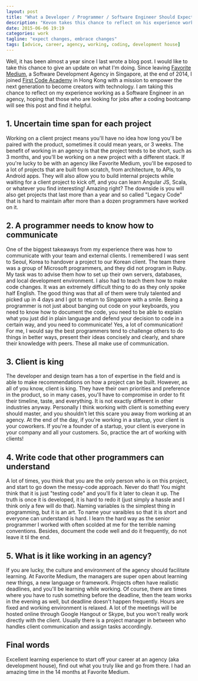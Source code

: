 ```yaml
---
layout: post
title: "What a Developer / Programmer / Software Engineer Should Expect Working in an Agency"
description: "Kevon takes this chance to reflect on his experience working as a Software Engineer in an agency, hoping that those who are looking for jobs after a coding bootcamp will find it helpful."
date: 2015-06-06 19:19
categories: work
tagline: "expect changes, embrace changes"
tags: [advice, career, agency, working, coding, development house]
---
```


Well, it has been almost a year since I last wrote a blog post. I would like to take this chance to give an update on what I'm doing. Since leaving <a href="http://www.favoritemedium.com/" target="_blank">Favorite Medium</a>, a Software Development Agency in Singapore, at the end of 2014, I joined <a href="http://firstcodeacademy.com/" target="_blank">First Code Academy</a> in Hong Kong with a mission to empower the next generation to become creators with technology. I am taking this chance to reflect on my experience working as a Software Engineer in an agency, hoping that those who are looking for jobs after a coding bootcamp will see this post and find it helpful.

## 1. Uncertain time span for each project
Working on a client project means you'll have no idea how long you'll be paired with the product, sometimes it could mean years, or 3 weeks. The benefit of working in an agency is that the project tends to be short, such as 3 months, and you'll be working on a new project with a different stack. If you're lucky to be with an agency like Favorite Medium, you'll be exposed to a lot of projects that are built from scratch, from architecture, to APIs, to Android apps. They will also allow you to build internal projects while waiting for a client project to kick off, and you can learn Angular JS, Scala, or whatever you find interesting! Amazing right? The downside is you will also get projects that last more than a year and so called "Legacy Code" that is hard to maintain after more than a dozen programmers have worked on it.

## 2. A programmer needs to know how to communicate
One of the biggest takeaways from my experience there was how to communicate with your team and external clients. I remembered I was sent to Seoul, Korea to handover a project to our Korean client. The team there was a group of Microsoft programmers, and they did not program in Ruby. My task was to advise them how to set up their own servers, databases, and local development environment. I also had to teach them how to make code changes. It was an extremely difficult thing to do as they only spoke half English. The good thing was that all of them were truly talented and picked up in 4 days and I got to return to Singapore with a smile. Being a programmer is not just about banging out code on your keyboards, you need to know how to document the code, you need to be able to explain what you just did in plain language and defend your decision to code in a certain way, and you need to communicate! Yes, a lot of communication! For me, I would say the best programmers tend to challenge others to do things in better ways, present their ideas concisely and clearly, and share their knowledge with peers. These all make use of communication.

## 3. Client is king
The developer and design team has a ton of expertise in the field and is able to make recommendations on how a project can be built. However, as all of you know, client is king. They have their own priorities and preference in the product, so in many cases, you'll have to compromise in order to fit their timeline, taste, and everything. It is not exactly different in other industries anyway. Personally I think working with client is something every should master, and you shouldn't let this scare you away from working at an agency. At the end of the day, if you're working in a startup, your client is your coworkers. If you're a founder of a startup, your client is everyone in your company and all your customers. So, practice the art of working with clients!

## 4. Write code that other programmers can understand
A lot of times, you think that you are the only person who is on this project, and start to go down the messy-code approach. Never do that! You might think that it is just "testing code" and you'll fix it later to clean it up. The truth is once it is developed, it is hard to redo it (just simply a hassle and I think only a few will do that). Naming variables is the simplest thing in programming, but it is an art. To name your varaibles so that it is short and everyone can understand is hard. I learn the hard way as the senior programmer I worked with often scolded at me for the terrible naming conventions. Besides, document the code well and do it frequently, do not leave it til the end.

## 5. What is it like working in an agency?
If you are lucky, the culture and environment of the agency should facilitate learning. At Favorite Medium, the managers are super open about learning new things, a new language or framework. Projects often have realistic deadlines, and you'll be learning while working. Of course, there are times where you have to rush something before the deadline, then the team works in the evening as well, but deadline doesn't happen frequently. Hours are fixed and working environment is relaxed. A lot of the meetings will be hosted online through Google Hangout or Skype, but you won't really work directly with the client. Usually there is a project manager in between who handles client communication and assign tasks accordingly.

## Final words
Excellent learning experience to start off your career at an agency (aka development house), find out what you truly like and go from there. I had an amazing time in the 14 months at Favorite Medium.